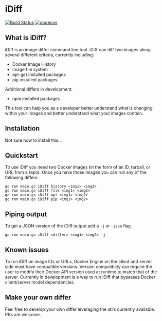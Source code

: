 # iDiff

[![Build
Status](https://travis-ci.org/GoogleCloudPlatform/runtimes-common.svg?branch=master)](https://travis-ci.org/GoogleCloudPlatform/runtimes-common)
[![codecov](https://codecov.io/gh/GoogleCloudPlatform/runtimes-common/branch/master/graph/badge.svg)](https://codecov.io/gh/GoogleCloudPlatform/runtimes-common)

## What is iDiff?

iDiff is an image differ command line tool.  iDiff can diff two images along several different criteria, currently including:
- Docker Image History
- Image file system
- apt-get installed packages
- pip installed packages

Additional differs in development:
- npm installed packages

This tool can help you as a developer better understand what is changing within your images and better understand what your images contain.

## Installation

Not sure how to install this...

## Quickstart

To use iDiff you need two Docker images (in the form of an ID, tarball, or URL from a repo).  Once you have those images you can run any of the following differs:

```
go run main.go iDiff history <img1> <img2>
go run main.go iDiff file <img1> <img2>
go run main.go iDiff apt <img1> <img2>
go run main.go iDiff pip <img1> <img2>
```

## Piping output

To get a JSON version of the iDiff output add a `-j` or `-json` flag.

```go run main.go iDiff <differ> <img1> <img2> -j```

## Known issues

To run iDiff on image IDs or URLs, Docker Engine on the client and server side must have compatible versions. Version compatiblity can require the user to modify their Docker API version used at runtime to match that of the server.  Currently in development is a way to run iDiff that bypasses Docker client/server model dependencies. 

## Make your own differ

Feel free to develop your own differ leveraging the utils currently available.  PRs are welcome.




